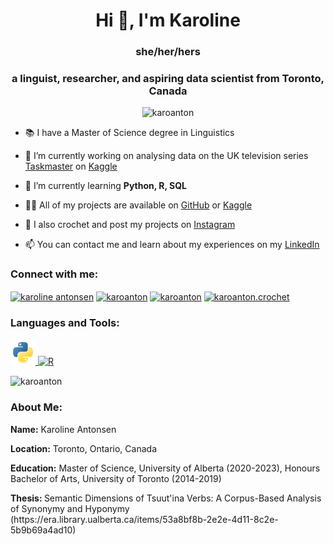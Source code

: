 <h1 align="center">Hi 👋, I'm Karoline</h1>
<h3 align="center">she/her/hers</h3>
<h3 align="center">a linguist, researcher, and aspiring data scientist from Toronto, Canada</h3>

<p align="center"> <img src="https://komarev.com/ghpvc/?username=karoanton&label=Profile%20views&color=0e75b6&style=flat" alt="karoanton" /> </p>

- 📚 I have a Master of Science degree in Linguistics

- 🔭 I’m currently working on analysing data on the UK television series [Taskmaster](https://taskmaster.tv/) on [Kaggle](https://www.kaggle.com/datasets/sujaykapadnis/comedians-challenged-ridiculous-taskmaster-ds)

- 🌱 I’m currently learning **Python, R, SQL**

- 👨‍💻 All of my projects are available on [GitHub](https://github.com/karoanton) or [Kaggle](https://www.kaggle.com/karoanton)

- 📝 I also crochet and post my projects on [Instagram](https://www.instagram.com/karoanton.crochet/)

- 📫 You can contact me and learn about my experiences on my [LinkedIn](www.linkedin.com/in/karoline-antonsen-63479bb3)

<h3 align="left">Connect with me:</h3>
<p align="left">
<a href="https://linkedin.com/in/karoline antonsen" target="blank"><img align="center" src="https://raw.githubusercontent.com/rahuldkjain/github-profile-readme-generator/master/src/images/icons/Social/linked-in-alt.svg" alt="karoline antonsen" height="30" width="40" /></a>
<a href="https://stackoverflow.com/users/karoanton" target="blank"><img align="center" src="https://raw.githubusercontent.com/rahuldkjain/github-profile-readme-generator/master/src/images/icons/Social/stack-overflow.svg" alt="karoanton" height="30" width="40" /></a>
<a href="https://kaggle.com/karoanton" target="blank"><img align="center" src="https://raw.githubusercontent.com/rahuldkjain/github-profile-readme-generator/master/src/images/icons/Social/kaggle.svg" alt="karoanton" height="30" width="40" /></a>
<a href="https://instagram.com/karoanton.crochet" target="blank"><img align="center" src="https://raw.githubusercontent.com/rahuldkjain/github-profile-readme-generator/master/src/images/icons/Social/instagram.svg" alt="karoanton.crochet" height="30" width="40" /></a>
</p>

<h3 align="left">Languages and Tools:</h3>
<p align="left"> 
<a href="https://www.python.org" target="_blank" rel="noreferrer"> <img src="https://raw.githubusercontent.com/devicons/devicon/master/icons/python/python-original.svg" alt="python" width="40" height="40"/> </a>
<a href="https://www.r-project.org" target="_blank" rel="noreferrer"> <img src="https://www.r-project.org/logo/Rlogo.png" alt="R" width="40" height="40"/> </a> </p>

<p><img align="center" src="https://github-readme-stats.vercel.app/api/top-langs?username=karoanton&show_icons=true&locale=en&layout=compact" alt="karoanton" /></p>

<h3 align="left">About Me:</h3>
<p align="left"><b>Name:</b> Karoline Antonsen</p>
<p align="left"><b>Location:</b> Toronto, Ontario, Canada</p>
<p align="left">
  <b>Education:</b> 
  Master of Science, University of Alberta (2020-2023),
  Honours Bachelor of Arts, University of Toronto (2014-2019)</p>
<p align="left">
  <b>Thesis: </b>
  Semantic Dimensions of Tsuut'ina Verbs: A Corpus-Based Analysis of Synonymy and Hyponymy (https://era.library.ualberta.ca/items/53a8bf8b-2e2e-4d11-8c2e-5b9b69a4ad10)
</p>

